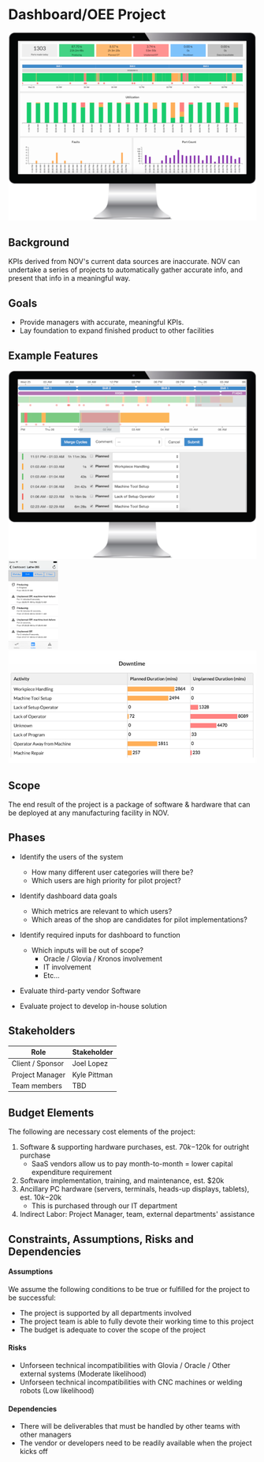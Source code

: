 
<h1>Dashboard/OEE Project</h1>
<img class='img-responsive' src='images/dashboard.png'/>

## Background ##
KPIs derived from NOV's current data sources are inaccurate.
NOV can undertake a series of projects to automatically gather accurate info, and present that info in a meaningful way.

## Goals ##

* Provide managers with accurate, meaningful KPIs.
* Lay foundation to expand finished product to other facilities

## Example Features ##

<img class='img-responsive' src='images/VIMANA_Screen_3.png' />
<img class='img-responsive' src='images/vimana_mobile.png' style="width: 20%" />
<img class='img-responsive' src='images/downtime.png' />

## Scope ##
The end result of the project is a package of software & hardware that can be deployed at any manufacturing facility in NOV.

## Phases ##

* Identify the users of the system
    - How many different user categories will there be?
    - Which users are high priority for pilot project?

* Identify dashboard data goals
    - Which metrics are relevant to which users?
    - Which areas of the shop are candidates for pilot implementations?

* Identify required inputs for dashboard to function
    - Which inputs will be out of scope?
        * Oracle / Glovia / Kronos involvement
        * IT involvement
        * Etc...

* Evaluate third-party vendor Software

* Evaluate project to develop in-house solution


## Stakeholders ##
| Role | Stakeholder |
| - | - |
| Client / Sponsor | Joel Lopez |
| Project Manager | Kyle Pittman |
| Team members | TBD |

## Budget Elements ##
The following are necessary cost elements of the project:

1. Software & supporting hardware purchases, est. $70k-$120k for outright purchase
    - SaaS vendors allow us to pay month-to-month = lower capital expenditure requirement
2. Software implementation, training, and maintenance, est. $20k
3. Ancillary PC hardware (servers, terminals, heads-up displays, tablets), est. $10k-$20k
    - This is purchased through our IT department
4. Indirect Labor: Project Manager, team, external departments' assistance


## Constraints, Assumptions, Risks and Dependencies ##

#### Assumptions ####
We assume the following conditions to be true or fulfilled for the project to be successful:

* The project is supported by all departments involved
* The project team is able to fully devote their working time to this project
* The budget is adequate to cover the scope of the project

#### Risks ####
* Unforseen technical incompatibilities with Glovia / Oracle / Other external systems (Moderate likelihood)
* Unforseen technical incompatibilities with CNC machines or welding robots (Low likelihood)

#### Dependencies ####
* There will be deliverables that must be handled by other teams with other managers
* The vendor or developers need to be readily available when the project kicks off
